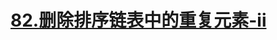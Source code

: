 # [82.删除排序链表中的重复元素-ii](https://leetcode.cn/problems/remove-duplicates-from-sorted-list-ii/)

<SourceCode src="../.leetcode/82.删除排序链表中的重复元素-ii.ts" />
